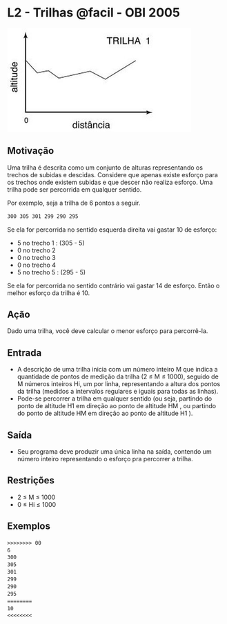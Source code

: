 # L2 - Trilhas @facil - OBI 2005

![_](cover.jpg)

## Motivação

Uma trilha é descrita como um conjunto de alturas representando os trechos de subidas e descidas. Considere que apenas existe esforço para os trechos onde existem subidas e que descer não realiza esforço. Uma trilha pode ser percorrida em qualquer sentido.

Por exemplo, seja a trilha de 6 pontos a seguir.

```txt
300 305 301 299 290 295
```

Se ela for percorrida no sentido esquerda direita vai gastar 10 de esforço:

- 5 no trecho 1 : (305 - 5)
- 0 no trecho 2
- 0 no trecho 3
- 0 no trecho 4
- 5 no trecho 5 : (295 - 5)

Se ela for percorrida no sentido contrário vai gastar 14 de esforço. Então o melhor esforço da trilha é 10.

## Ação

Dado uma trilha, você deve calcular o menor esforço para percorrê-la.
  
## Entrada

- A descrição de uma trilha inicia com um número inteiro M que indica a quantidade de pontos de medição da trilha (2 ≤ M ≤ 1000), seguido de M números inteiros Hi, um por linha, representando a altura dos pontos da trilha (medidos a intervalos regulares e iguais para todas as linhas).
- Pode-se percorrer a trilha em qualquer sentido (ou seja, partindo do ponto de altitude H1 em direção ao ponto de altitude HM , ou partindo do ponto de altitude HM em direção ao ponto de altitude H1 ).
  
## Saída

- Seu programa deve produzir uma única linha na saı́da, contendo um número inteiro representando o esforço pra percorrer a trilha.

## Restrições

- 2 ≤ M ≤ 1000  
- 0 ≤ Hi ≤ 1000

## Exemplos

``` txt
>>>>>>>> 00
6
300
305
301
299
290
295
========
10
<<<<<<<<
```
